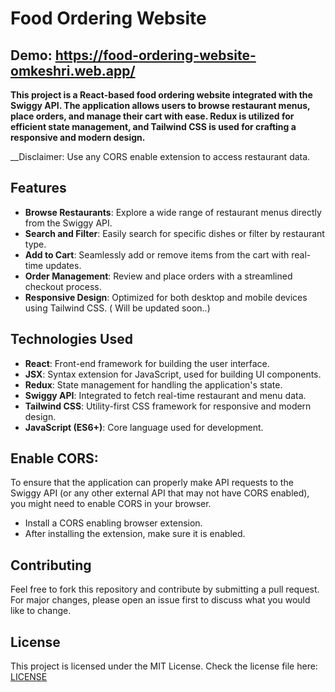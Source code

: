 # Food Ordering Website

## Demo:  https://food-ordering-website-omkeshri.web.app/

__This project is a React-based food ordering website integrated with the Swiggy API. The application allows users to browse restaurant menus, place orders, and manage their cart with ease. Redux is utilized for efficient state management, and Tailwind CSS is used for crafting a responsive and modern design.__

__Disclaimer: Use any CORS enable extension to access restaurant data.

## Features
- __Browse Restaurants__: Explore a wide range of restaurant menus directly from the Swiggy API.
- __Search and Filter__: Easily search for specific dishes or filter by restaurant type.
- __Add to Cart__: Seamlessly add or remove items from the cart with real-time updates.
- __Order Management__: Review and place orders with a streamlined checkout process.
- __Responsive Design__: Optimized for both desktop and mobile devices using Tailwind CSS. ( Will be updated soon..)

## Technologies Used
- __React__: Front-end framework for building the user interface.
- __JSX__: Syntax extension for JavaScript, used for building UI components.
- __Redux__: State management for handling the application's state.
- __Swiggy API__: Integrated to fetch real-time restaurant and menu data.
- __Tailwind CSS__: Utility-first CSS framework for responsive and modern design.
- __JavaScript (ES6+)__: Core language used for development.

## Enable CORS:
To ensure that the application can properly make API requests to the Swiggy API (or any other external API that may not have CORS enabled), you might need to enable CORS in your browser.
- Install a CORS enabling browser extension.
- After installing the extension, make sure it is enabled.

## Contributing
Feel free to fork this repository and contribute by submitting a pull request. For major changes, please open an issue first to discuss what you would like to change.

## License
This project is licensed under the MIT License. Check the license file here: [LICENSE](LICENSE)
